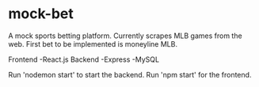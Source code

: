# mock-bet
A mock sports betting platform.
Currently scrapes MLB games from the web.
First bet to be implemented is moneyline MLB.

Frontend
-React.js
Backend
-Express
-MySQL

Run 'nodemon start' to start the backend.
Run 'npm start' for the frontend.
